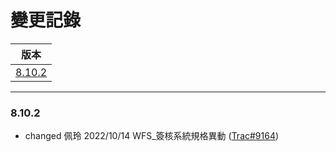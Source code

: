 變更記錄
===
| 版本 |
| :---: |
| [8.10.2](#v8_10_2) |

***
### <a id='v8_10_2'></a>8.10.2

* changed 佩玲 2022/10/14 WFS_簽核系統規格異動 ([Trac#9164])


[Trac#9164]:http://trac.arcare.com.tw/trac/neco/ticket/9164 "#9164"
